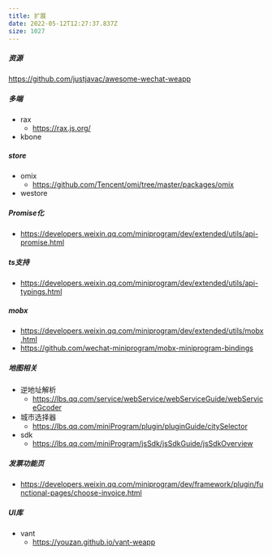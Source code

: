 ```yaml
---
title: 扩展
date: 2022-05-12T12:27:37.837Z
size: 1027
---
```

##### 资源

https://github.com/justjavac/awesome-wechat-weapp

##### 多端

- rax
  - https://rax.js.org/
- kbone

##### store

- omix
  - https://github.com/Tencent/omi/tree/master/packages/omix
- westore

##### Promise化

- https://developers.weixin.qq.com/miniprogram/dev/extended/utils/api-promise.html

##### ts支持

- https://developers.weixin.qq.com/miniprogram/dev/extended/utils/api-typings.html

##### mobx

- https://developers.weixin.qq.com/miniprogram/dev/extended/utils/mobx.html
- https://github.com/wechat-miniprogram/mobx-miniprogram-bindings

##### 地图相关

- 逆地址解析
  - https://lbs.qq.com/service/webService/webServiceGuide/webServiceGcoder
- 城市选择器
  - https://lbs.qq.com/miniProgram/plugin/pluginGuide/citySelector
- sdk
  - https://lbs.qq.com/miniProgram/jsSdk/jsSdkGuide/jsSdkOverview

##### 发票功能页

- https://developers.weixin.qq.com/miniprogram/dev/framework/plugin/functional-pages/choose-invoice.html

##### UI库

- vant
  - https://youzan.github.io/vant-weapp
